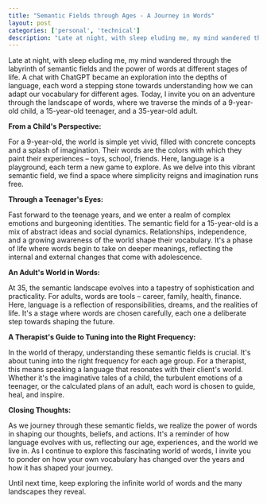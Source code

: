 ```yaml
---
title: "Semantic Fields through Ages - A Journey in Words"
layout: post
categories: ['personal', 'technical']
description: "Late at night, with sleep eluding me, my mind wandered through the labyrinth of semantic fields and the power of words at different stages of life. A chat wi..."
---
```

Late at night, with sleep eluding me, my mind wandered through the labyrinth of semantic fields and the power of words at different stages of life. A chat with ChatGPT became an exploration into the depths of language, each word a stepping stone towards understanding how we can adapt our vocabulary for different ages. Today, I invite you on an adventure through the landscape of words, where we traverse the minds of a 9-year-old child, a 15-year-old teenager, and a 35-year-old adult.

**From a Child's Perspective:**

For a 9-year-old, the world is simple yet vivid, filled with concrete concepts and a splash of imagination. Their words are the colors with which they paint their experiences – toys, school, friends. Here, language is a playground, each term a new game to explore. As we delve into this vibrant semantic field, we find a space where simplicity reigns and imagination runs free.

**Through a Teenager's Eyes:**

Fast forward to the teenage years, and we enter a realm of complex emotions and burgeoning identities. The semantic field for a 15-year-old is a mix of abstract ideas and social dynamics. Relationships, independence, and a growing awareness of the world shape their vocabulary. It's a phase of life where words begin to take on deeper meanings, reflecting the internal and external changes that come with adolescence.

**An Adult's World in Words:**

At 35, the semantic landscape evolves into a tapestry of sophistication and practicality. For adults, words are tools – career, family, health, finance. Here, language is a reflection of responsibilities, dreams, and the realities of life. It's a stage where words are chosen carefully, each one a deliberate step towards shaping the future.

**A Therapist's Guide to Tuning into the Right Frequency:**

In the world of therapy, understanding these semantic fields is crucial. It's about tuning into the right frequency for each age group. For a therapist, this means speaking a language that resonates with their client's world. Whether it's the imaginative tales of a child, the turbulent emotions of a teenager, or the calculated plans of an adult, each word is chosen to guide, heal, and inspire.

**Closing Thoughts:**

As we journey through these semantic fields, we realize the power of words in shaping our thoughts, beliefs, and actions. It's a reminder of how language evolves with us, reflecting our age, experiences, and the world we live in. As I continue to explore this fascinating world of words, I invite you to ponder on how your own vocabulary has changed over the years and how it has shaped your journey.

Until next time, keep exploring the infinite world of words and the many landscapes they reveal.
